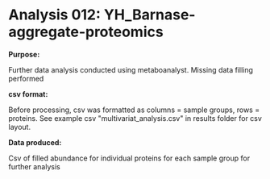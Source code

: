 # Analysis 012: YH_Barnase-aggregate-proteomics

**Purpose:** 

Further data analysis conducted using metaboanalyst. 
Missing data filling performed 

**csv format:** 

Before processing, csv was formatted as columns = sample groups, rows = proteins. 
See example csv "multivariat_analysis.csv" in results folder for csv layout.

**Data produced:** 

Csv of filled abundance for individual proteins for each sample group for further analysis

